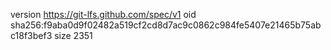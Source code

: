 version https://git-lfs.github.com/spec/v1
oid sha256:f9aba0d9f02482a519cf2cd8d7ac9c0862c984fe5407e21465b75abc18f3bef3
size 2351
